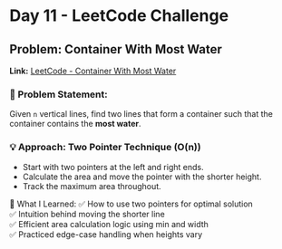 # Day 11 - LeetCode Challenge

## Problem: Container With Most Water
**Link:** [LeetCode - Container With Most Water](https://leetcode.com/problems/container-with-most-water/)

### 🚀 Problem Statement:
Given `n` vertical lines, find two lines that form a container such that the container contains the **most water**.

### 💡 Approach: Two Pointer Technique (O(n))
- Start with two pointers at the left and right ends.
- Calculate the area and move the pointer with the shorter height.
- Track the maximum area throughout.

🧠 What I Learned:
✅ How to use two pointers for optimal solution  
✅ Intuition behind moving the shorter line  
✅ Efficient area calculation logic using min and width  
✅ Practiced edge-case handling when heights vary  
